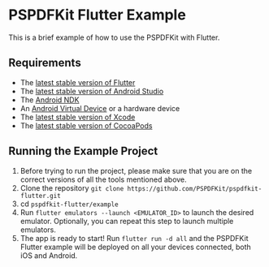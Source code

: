 # PSPDFKit Flutter Example

This is a brief example of how to use the PSPDFKit with Flutter.

## Requirements

- The [latest stable version of Flutter][install-flutter]
- The [latest stable version of Android Studio][android studio]
- The [Android NDK][install ndk]
- An [Android Virtual Device][managing avds] or a hardware device
- The [latest stable version of Xcode][xcode]
- The [latest stable version of CocoaPods][cocoapods releases]

## Running the Example Project

1. Before trying to run the project, please make sure that you are on the correct versions of all the tools mentioned above.
2. Clone the repository `git clone https://github.com/PSPDFKit/pspdfkit-flutter.git`
3. cd `pspdfkit-flutter/example`
4. Run `flutter emulators --launch <EMULATOR_ID>` to launch the desired emulator. Optionally, you can repeat this step to launch multiple emulators.
5. The app is ready to start! Run `flutter run -d all` and the PSPDFKit Flutter example will be deployed on all your devices connected, both iOS and Android.


[install-flutter]: https://flutter.dev/docs/get-started/install
[android studio]: https://developer.android.com/studio
[install ndk]: https://developer.android.com/studio/projects/install-ndk
[managing avds]: https://developer.android.com/studio/run/managing-avds.html
[xcode]: https://apps.apple.com/us/app/xcode/id497799835?mt=12
[cocoapods releases]: https://github.com/CocoaPods/CocoaPods/releases

